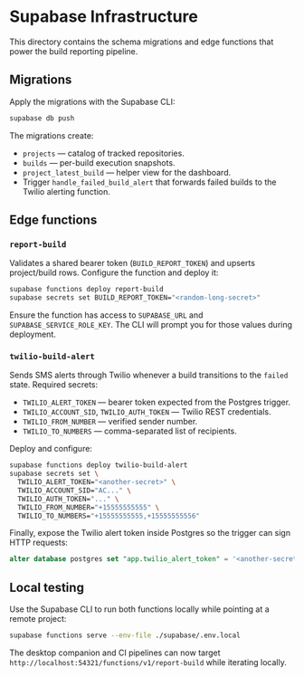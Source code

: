 # Supabase Infrastructure

This directory contains the schema migrations and edge functions that power the build reporting pipeline.

## Migrations

Apply the migrations with the Supabase CLI:

```bash
supabase db push
```

The migrations create:

- `projects` — catalog of tracked repositories.
- `builds` — per-build execution snapshots.
- `project_latest_build` — helper view for the dashboard.
- Trigger `handle_failed_build_alert` that forwards failed builds to the Twilio alerting function.

## Edge functions

### `report-build`

Validates a shared bearer token (`BUILD_REPORT_TOKEN`) and upserts project/build rows. Configure the function and deploy it:

```bash
supabase functions deploy report-build
supabase secrets set BUILD_REPORT_TOKEN="<random-long-secret>"
```

Ensure the function has access to `SUPABASE_URL` and `SUPABASE_SERVICE_ROLE_KEY`. The CLI will prompt you for those values during deployment.

### `twilio-build-alert`

Sends SMS alerts through Twilio whenever a build transitions to the `failed` state. Required secrets:

- `TWILIO_ALERT_TOKEN` — bearer token expected from the Postgres trigger.
- `TWILIO_ACCOUNT_SID`, `TWILIO_AUTH_TOKEN` — Twilio REST credentials.
- `TWILIO_FROM_NUMBER` — verified sender number.
- `TWILIO_TO_NUMBERS` — comma-separated list of recipients.

Deploy and configure:

```bash
supabase functions deploy twilio-build-alert
supabase secrets set \
  TWILIO_ALERT_TOKEN="<another-secret>" \
  TWILIO_ACCOUNT_SID="AC..." \
  TWILIO_AUTH_TOKEN="..." \
  TWILIO_FROM_NUMBER="+15555555555" \
  TWILIO_TO_NUMBERS="+15555555555,+15555555556"
```

Finally, expose the Twilio alert token inside Postgres so the trigger can sign HTTP requests:

```sql
alter database postgres set "app.twilio_alert_token" = '<another-secret>';
```

## Local testing

Use the Supabase CLI to run both functions locally while pointing at a remote project:

```bash
supabase functions serve --env-file ./supabase/.env.local
```

The desktop companion and CI pipelines can now target `http://localhost:54321/functions/v1/report-build` while iterating locally.
